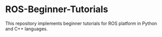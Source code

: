 # ROS-Beginner-Tutorials
This repository implements beginner tutorials for ROS platform in Python and C++ languages.
